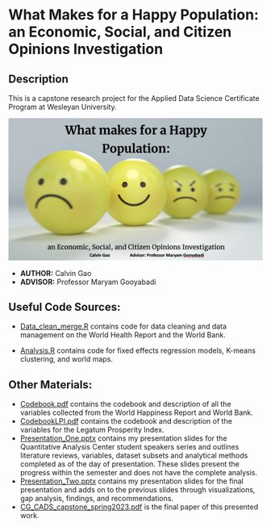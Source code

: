 # What Makes for a Happy Population: an Economic, Social, and Citizen Opinions Investigation

## Description
This is a capstone research project for the Applied Data Science Certificate Program at Wesleyan University.

![Smile](smile.png)

- **AUTHOR:** Calvin Gao
- **ADVISOR:** Professor Maryam Gooyabadi

## Useful Code Sources:

-   [Data_clean_merge.R](https://github.com/cgao1/CADS-Capstone/blob/main/Code/Data_clean_merge.R) contains code for data cleaning and data management on the World Health Report and the World Bank.

-   [Analysis.R](https://github.com/cgao1/CADS-Capstone/blob/main/Code/Analysis.R) contains code for fixed effects regression models, K-means clustering, and world maps.


## Other Materials:

-   [Codebook.pdf](https://github.com/cgao1/CADS-Capstone/blob/main/codebook.pdf) contains the codebook and description of all the variables collected from the World Happiness Report and World Bank.
-   [CodebookLPI.pdf](https://github.com/cgao1/CADS-Capstone/blob/main/codebook%20LPI.pdf) contains the codebook and description of the variables for the Legatum Prosperity Index.
-   [Presentation_One.pptx](https://github.com/cgao1/CADS-Capstone/blob/main/Presentation_One.pdf) contains my presentation slides for the Quantitative Analysis Center student speakers series and outlines literature reviews, variables, dataset subsets and analytical methods completed as of the day of presentation. These slides present the progress within the semester and does not have the complete analysis.
-   [Presentation_Two.pptx](https://github.com/cgao1/CADS-Capstone/blob/main/Presentation_Two.pdf) contains my presentation slides for the final presentation and adds on to the previous slides through visualizations, gap analysis, findings, and recommendations.
-   [CG_CADS_capstone_spring2023.pdf](https://github.com/cgao1/CADS-Capstone/blob/main/CG_CADS_capstone_spring2023.pdf) is the final paper of this presented work.
